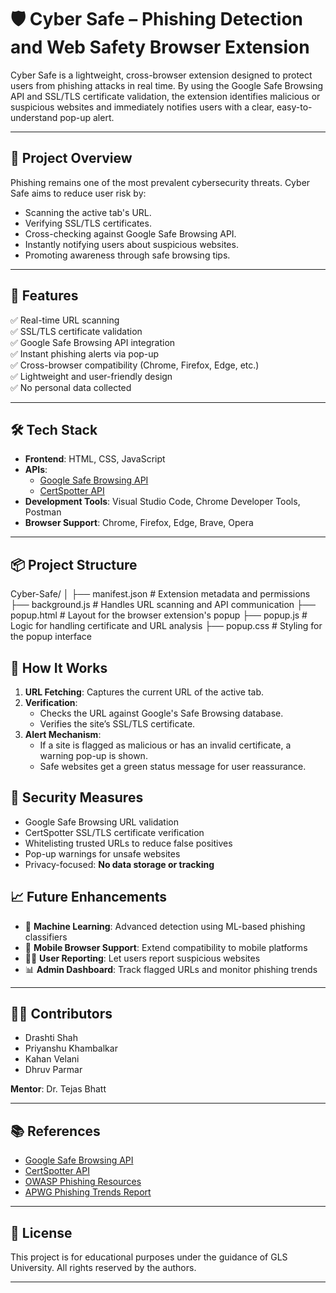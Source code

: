 # 🛡️ Cyber Safe – Phishing Detection and Web Safety Browser Extension

Cyber Safe is a lightweight, cross-browser extension designed to protect users from phishing attacks in real time. By using the Google Safe Browsing API and SSL/TLS certificate validation, the extension identifies malicious or suspicious websites and immediately notifies users with a clear, easy-to-understand pop-up alert.

---

## 📌 Project Overview

Phishing remains one of the most prevalent cybersecurity threats. Cyber Safe aims to reduce user risk by:

- Scanning the active tab's URL.
- Verifying SSL/TLS certificates.
- Cross-checking against Google Safe Browsing API.
- Instantly notifying users about suspicious websites.
- Promoting awareness through safe browsing tips.

---

## 🎯 Features

✅ Real-time URL scanning  
✅ SSL/TLS certificate validation  
✅ Google Safe Browsing API integration  
✅ Instant phishing alerts via pop-up  
✅ Cross-browser compatibility (Chrome, Firefox, Edge, etc.)  
✅ Lightweight and user-friendly design  
✅ No personal data collected  

---

## 🛠️ Tech Stack

- **Frontend**: HTML, CSS, JavaScript
- **APIs**: 
  - [Google Safe Browsing API](https://developers.google.com/safe-browsing)
  - [CertSpotter API](https://sslmate.com/certspotter/)
- **Development Tools**: Visual Studio Code, Chrome Developer Tools, Postman
- **Browser Support**: Chrome, Firefox, Edge, Brave, Opera

---

## 📦 Project Structure

Cyber-Safe/
│
├── manifest.json          # Extension metadata and permissions
├── background.js          # Handles URL scanning and API communication
├── popup.html             # Layout for the browser extension's popup
├── popup.js               # Logic for handling certificate and URL analysis
├── popup.css              # Styling for the popup interface

## 🚀 How It Works

1. **URL Fetching**: Captures the current URL of the active tab.
2. **Verification**:
   - Checks the URL against Google's Safe Browsing database.
   - Verifies the site’s SSL/TLS certificate.
3. **Alert Mechanism**:
   - If a site is flagged as malicious or has an invalid certificate, a warning pop-up is shown.
   - Safe websites get a green status message for user reassurance.

## 🧪 Security Measures

- Google Safe Browsing URL validation
- CertSpotter SSL/TLS certificate verification
- Whitelisting trusted URLs to reduce false positives
- Pop-up warnings for unsafe websites
- Privacy-focused: **No data storage or tracking**

## 📈 Future Enhancements

- 🤖 **Machine Learning**: Advanced detection using ML-based phishing classifiers
- 📱 **Mobile Browser Support**: Extend compatibility to mobile platforms
- 🧑‍💻 **User Reporting**: Let users report suspicious websites
- 📊 **Admin Dashboard**: Track flagged URLs and monitor phishing trends

---

## 👩‍💻 Contributors

- Drashti Shah  
- Priyanshu Khambalkar  
- Kahan Velani  
- Dhruv Parmar  

**Mentor**: Dr. Tejas Bhatt

---

## 📚 References

- [Google Safe Browsing API](https://developers.google.com/safe-browsing)
- [CertSpotter API](https://sslmate.com/certspotter/)
- [OWASP Phishing Resources](https://owasp.org/www-community/attacks/Phishing)
- [APWG Phishing Trends Report](https://apwg.org/trendsreports/)

---

## 📃 License

This project is for educational purposes under the guidance of GLS University. All rights reserved by the authors.

---
